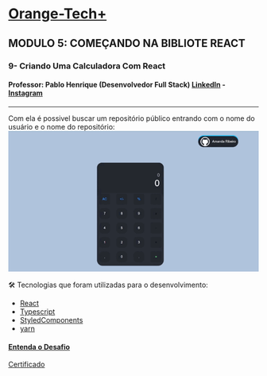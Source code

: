 
# [Orange-Tech+](https://web.dio.me/track/orange-tech) 

## MODULO 5: COMEÇANDO NA BIBLIOTE REACT
### 9- Criando Uma Calculadora Com React
#### Professor: Pablo Henrique (Desenvolvedor Full Stack) [LinkedIn](https://www.linkedin.com/in/pablohdev/) - [Instagram](https://www.instagram.com/pablohdev/)
---
Com ela é possivel buscar um repositório público entrando com o nome do usuário e o nome do repositório:
![gif do projeto](https://github.com/Amanda-ribeiiro/Criando-Uma-Calculadora-Com-React/blob/main/calculadora/src/assets/video.gif)



🛠 Tecnologias que foram utilizadas para o desenvolvimento:
- [React](https://pt-br.reactjs.org/)
- [Typescript](https://www.typescriptlang.org/)
- [StyledComponents](https://styled-components.com/)
- [yarn](https://yarnpkg.com/getting-started)




#### [Entenda o Desafio](https://github.com/digitalinnovationone/trilha-react-desafio01-calculadora)

[Certificado](https://hermes.digitalinnovation.one/certificates/7D101476.pdf)
